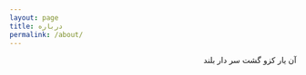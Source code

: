 ```yaml
---
layout: page
title: درباره
permalink: /about/
---
```


<div dir="rtl">
آن یار کزو گشت سر دار بلند
</div>

<!-- You can find the source code for Minima at GitHub:
[jekyll][jekyll-organization] /
[minima](https://github.com/jekyll/minima)

You can find the source code for Jekyll at GitHub:
[jekyll][jekyll-organization] /
[jekyll](https://github.com/jekyll/jekyll) -->


[jekyll-organization]: https://github.com/jekyll

